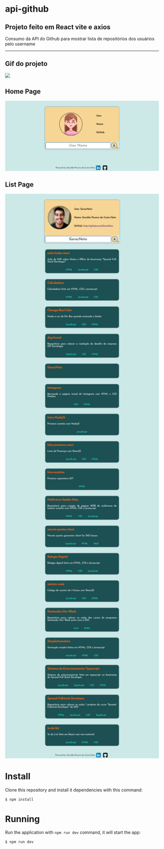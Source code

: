 # api-github

## Projeto feito em React vite e axios

Consumo da API do Github para mostrar lista de repositórios dos usuários pelo username

<hr>

## Gif do projeto
<img src="src/assets/images/video-projeto.gif">

## Home Page
<img src="public/home-page.jpeg" width="800px">

## List Page
<img src="public/list-page.jpeg" width="800px">

# Install
Clone this repository and install it dependencies with this command: 
```sh
$ npm install
```

# Running
Run the application with `npm run dev` command, it will start the app:
```sh
$ npm run dev
